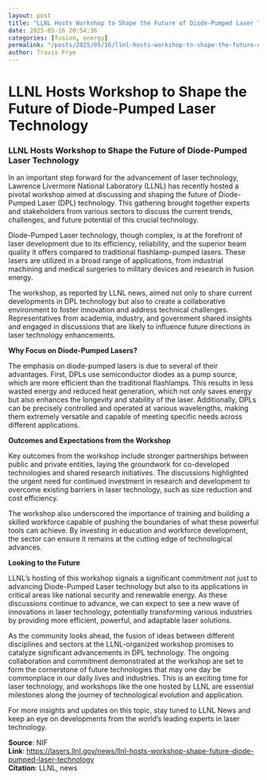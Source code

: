```yaml
---
layout: post
title: "LLNL Hosts Workshop to Shape the Future of Diode-Pumped Laser Technology"
date: 2025-05-16 20:54:36
categories: [fusion, energy]
permalink: "/posts/2025/05/16/llnl-hosts-workshop-to-shape-the-future-of-diode-pumped-laser-technology/"
author: Travis Frye
---
```


# LLNL Hosts Workshop to Shape the Future of Diode-Pumped Laser Technology

### LLNL Hosts Workshop to Shape the Future of Diode-Pumped Laser Technology

In an important step forward for the advancement of laser technology, Lawrence Livermore National Laboratory (LLNL) has recently hosted a pivotal workshop aimed at discussing and shaping the future of Diode-Pumped Laser (DPL) technology. This gathering brought together experts and stakeholders from various sectors to discuss the current trends, challenges, and future potential of this crucial technology.

Diode-Pumped Laser technology, though complex, is at the forefront of laser development due to its efficiency, reliability, and the superior beam quality it offers compared to traditional flashlamp-pumped lasers. These lasers are utilized in a broad range of applications, from industrial machining and medical surgeries to military devices and research in fusion energy.

The workshop, as reported by LLNL news, aimed not only to share current developments in DPL technology but also to create a collaborative environment to foster innovation and address technical challenges. Representatives from academia, industry, and government shared insights and engaged in discussions that are likely to influence future directions in laser technology enhancements.

**Why Focus on Diode-Pumped Lasers?**

The emphasis on diode-pumped lasers is due to several of their advantages. First, DPLs use semiconductor diodes as a pump source, which are more efficient than the traditional flashlamps. This results in less wasted energy and reduced heat generation, which not only saves energy but also enhances the longevity and stability of the laser. Additionally, DPLs can be precisely controlled and operated at various wavelengths, making them extremely versatile and capable of meeting specific needs across different applications.

**Outcomes and Expectations from the Workshop**

Key outcomes from the workshop include stronger partnerships between public and private entities, laying the groundwork for co-developed technologies and shared research initiatives. The discussions highlighted the urgent need for continued investment in research and development to overcome existing barriers in laser technology, such as size reduction and cost efficiency.

The workshop also underscored the importance of training and building a skilled workforce capable of pushing the boundaries of what these powerful tools can achieve. By investing in education and workforce development, the sector can ensure it remains at the cutting edge of technological advances.

**Looking to the Future**

LLNL’s hosting of this workshop signals a significant commitment not just to advancing Diode-Pumped Laser technology but also to its applications in critical areas like national security and renewable energy. As these discussions continue to advance, we can expect to see a new wave of innovations in laser technology, potentially transforming various industries by providing more efficient, powerful, and adaptable laser solutions.

As the community looks ahead, the fusion of ideas between different disciplines and sectors at the LLNL-organized workshop promises to catalyze significant advancements in DPL technology. The ongoing collaboration and commitment demonstrated at the workshop are set to form the cornerstone of future technologies that may one day be commonplace in our daily lives and industries. This is an exciting time for laser technology, and workshops like the one hosted by LLNL are essential milestones along the journey of technological evolution and application.

For more insights and updates on this topic, stay tuned to LLNL News and keep an eye on developments from the world’s leading experts in laser technology.

**Source**: NIF  
**Link**: https://lasers.llnl.gov/news/llnl-hosts-workshop-shape-future-diode-pumped-laser-technology  
**Citation**: LLNL, news
